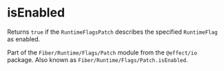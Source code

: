 # isEnabled

Returns `true` if the `RuntimeFlagsPatch` describes the specified
`RuntimeFlag` as enabled.

Part of the `Fiber/Runtime/Flags/Patch` module from the `@effect/io` package. Also known as `Fiber/Runtime/Flags/Patch.isEnabled`.
